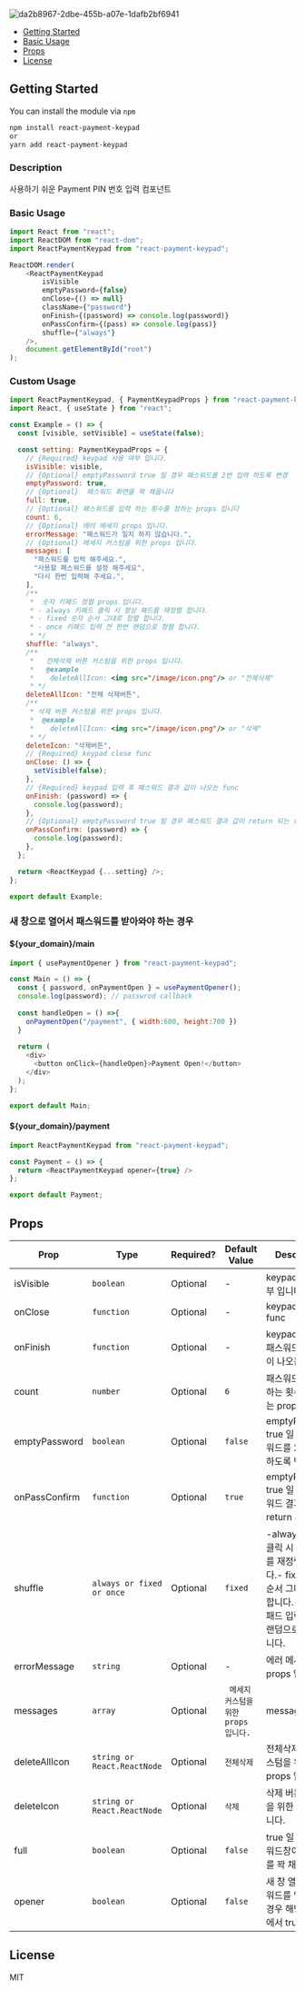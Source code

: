 ![da2b8967-2dbe-455b-a07e-1dafb2bf6941](https://user-images.githubusercontent.com/62181345/149617448-d98c2f8f-3a75-4371-8eca-eca5b3819df1.gif)

* [Getting Started](#getting-started)
* [Basic Usage](#basic-usage)
* [Props](#props)
* [License](#license)

## Getting Started

You can install the module via `npm`

```sh
npm install react-payment-keypad
or
yarn add react-payment-keypad
```



### Description
사용하기 쉬운 Payment PIN 번호 입력 컴포넌트 


### Basic Usage

```js
import React from "react";
import ReactDOM from "react-dom";
import ReactPaymentKeypad from "react-payment-keypad";

ReactDOM.render(
    <ReactPaymentKeypad
        isVisible
        emptyPassword={false}
        onClose={() => null}
        className={"password"}
        onFinish={(password) => console.log(password)}
        onPassConfirm={(pass) => console.log(pass)}
        shuffle={"always"}
    />,
    document.getElementById("root")
);


```
### Custom Usage
```js
import ReactPaymentKeypad, { PaymentKeypadProps } from "react-payment-keypad";
import React, { useState } from "react";

const Example = () => {
  const [visible, setVisible] = useState(false);

  const setting: PaymentKeypadProps = {
    // {Required} keypad 사용 여부 입니다.
    isVisible: visible,
    // {Optional} emptyPassword true 일 경우 패스워드를 2번 입력 하도록 변경
    emptyPassword: true,
    // {Optional}  패스워드 화면을 꽉 채웁니다
    full: true,
    // {Optional} 패스워드를 입력 하는 횟수를 정하는 props 입니다
    count: 6,
    // {Optional} 에러 메세지 props 입니다.
    errorMessage: "패스워드가 일치 하지 않습니다.",
    // {Optional} 메세지 커스텀을 위한 props 입니다.
    messages: [
      "패스워드를 입력 해주세요.",
      "사용할 패스워드를 설정 해주세요",
      "다시 한번 입력해 주세요.",
    ],
    /**
     *  숫자 키패드 정렬 props 입니다.
     * - always 키패드 클릭 시 항상 패드를 재정렬 합니다.
     * - fixed 숫자 순서 그대로 정렬 합니다.
     * - once 키패드 입력 전 한번 랜덤으로 정렬 합니다.
     * */
    shuffle: "always",
    /**
     *   전체삭제 버튼 커스텀을 위한 props 입니다.
     *   @example
     *    deleteAllIcon: <img src="/image/icon.png"/> or "전체삭제"
     * */
    deleteAllIcon: "전체 삭제버튼",
    /**
     * 삭제 버튼 커스텀을 위한 props 입니다.
     *  @example
     *    deleteAllIcon: <img src="/image/icon.png"/> or "삭제"
     * */
    deleteIcon: "삭제버튼",
    // {Required} keypad close func
    onClose: () => {
      setVisible(false);
    },
    // {Required} keypad 입력 후 패스워드 결과 값이 나오는 func
    onFinish: (password) => {
      console.log(password);
    },
    // {Optional} emptyPassword true 일 경우 패스워드 결과 값이 return 되는 func
    onPassConfirm: (password) => {
      console.log(password);
    },
  };

  return <ReactKeypad {...setting} />;
};

export default Example;

```

### 새 창으로 열어서 패스워드를 받아와야 하는 경우

#### ${your_domain}/main
```js
import { usePaymentOpener } from "react-payment-keypad";

const Main = () => {
  const { password, onPaymentOpen } = usePaymentOpener();
  console.log(password); // passwrod callback
  
  const handleOpen = () =>{
    onPaymentOpen("/payment", { width:600, height:700 })
  }
  
  return (
    <div>
      <button onClick={handleOpen}>Payment Open!</button>    
    </div>
  );
};

export default Main;
```
#### ${your_domain}/payment
```js
import ReactPaymentKeypad from "react-payment-keypad";

const Payment = () => {
  return <ReactPaymentKeypad opener={true} />
};

export default Payment;
```
## Props

| Prop           | Type                        | Required? | Default Value | Description                                       |
| -------------- |-----------------------------| --------- | ------------- |---------------------------------------------------|
| isVisible      | `boolean`                   | Optional  | -             | keypad 사용 여부 입니다.                                 |
| onClose        | `function`                  | Optional  | -             | keypad close func                                 |
| onFinish       | `function`                  | Optional  | -             | keypad 입력 후 패스워드 결과 값이 나오는 func                   |
| count          | `number`                    | Optional  | `6`           | 패스워드를 입력 하는 횟수를 정하는 props 입니다                     |
| emptyPassword  | `boolean`                   | Optional  | `false`       | emptyPassword true 일 경우 패스워드를 2번 입력 하도록 변경        |
| onPassConfirm  | `function`                  | Optional  | `true`        | emptyPassword true 일 경우 패스워드 결과 값이 return 되는 func |
| shuffle        | `always or fixed or once`   | Optional  | `fixed`   | -always 키패드 클릭 시 항상 패드를 재정렬 합니다.- fixed 숫자 순서 그대로 정렬 합니다.- once 키패드 입력 전 한번 랜덤으로 정렬 합니다.                  |
| errorMessage          | `string`                    | Optional  | -             | 에러 메세지 props 입니다.                               |
| messages       | `array`                     | Optional  | ` 메세지 커스텀을 위한 props 입니다.`   | message                                           |
| deleteAllIcon  | `string or React.ReactNode` | Optional  | `전체삭제`   | 전체삭제 버튼 커스텀을 위한 props 입니다.                                             |
| deleteIcon     | `string or React.ReactNode` | Optional  | `삭제`   |삭제 버튼 커스텀을 위한 props 입니다.|
| full     | `boolean`                   | Optional  | `false`   | true 일 경우 패스워드창이 페이지를 꽉 채웁니다.                     |
| opener     | `boolean`                   | Optional  | `false`   | 새 창 열기로 패스워드를 입력 받을 경우 해당 페이지에서 true                 |



## License
MIT

